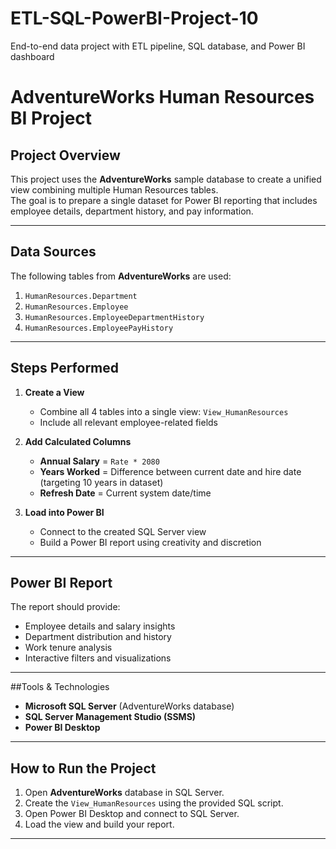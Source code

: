 # ETL-SQL-PowerBI-Project-10
End-to-end data project with ETL pipeline, SQL database, and Power BI dashboard

# AdventureWorks Human Resources BI Project

## Project Overview
This project uses the **AdventureWorks** sample database to create a unified view combining multiple Human Resources tables.  
The goal is to prepare a single dataset for Power BI reporting that includes employee details, department history, and pay information.

---

## Data Sources
The following tables from **AdventureWorks** are used:
1. `HumanResources.Department`
2. `HumanResources.Employee`
3. `HumanResources.EmployeeDepartmentHistory`
4. `HumanResources.EmployeePayHistory`

---

## Steps Performed
1. **Create a View**  
   - Combine all 4 tables into a single view: `View_HumanResources`
   - Include all relevant employee-related fields

2. **Add Calculated Columns**  
   - **Annual Salary** = `Rate * 2080`  
   - **Years Worked** = Difference between current date and hire date (targeting 10 years in dataset)  
   - **Refresh Date** = Current system date/time

3. **Load into Power BI**  
   - Connect to the created SQL Server view  
   - Build a Power BI report using creativity and discretion

---

## Power BI Report
The report should provide:
- Employee details and salary insights  
- Department distribution and history  
- Work tenure analysis  
- Interactive filters and visualizations

---

##Tools & Technologies
- **Microsoft SQL Server** (AdventureWorks database)
- **SQL Server Management Studio (SSMS)**
- **Power BI Desktop**

---

## How to Run the Project
1. Open **AdventureWorks** database in SQL Server.  
2. Create the `View_HumanResources` using the provided SQL script.  
3. Open Power BI Desktop and connect to SQL Server.  
4. Load the view and build your report.

---


